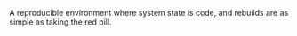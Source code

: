 A reproducible environment where system state is code, and rebuilds are as
simple as taking the red pill.
